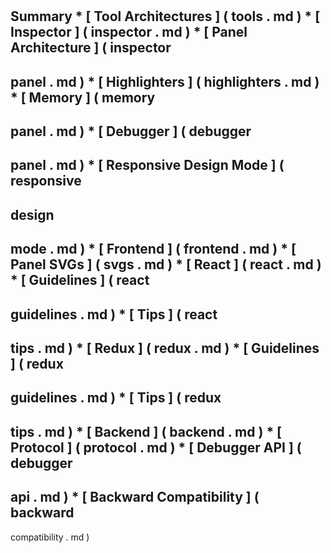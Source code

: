 #
Summary
*
[
Tool
Architectures
]
(
tools
.
md
)
*
[
Inspector
]
(
inspector
.
md
)
*
[
Panel
Architecture
]
(
inspector
-
panel
.
md
)
*
[
Highlighters
]
(
highlighters
.
md
)
*
[
Memory
]
(
memory
-
panel
.
md
)
*
[
Debugger
]
(
debugger
-
panel
.
md
)
*
[
Responsive
Design
Mode
]
(
responsive
-
design
-
mode
.
md
)
*
[
Frontend
]
(
frontend
.
md
)
*
[
Panel
SVGs
]
(
svgs
.
md
)
*
[
React
]
(
react
.
md
)
*
[
Guidelines
]
(
react
-
guidelines
.
md
)
*
[
Tips
]
(
react
-
tips
.
md
)
*
[
Redux
]
(
redux
.
md
)
*
[
Guidelines
]
(
redux
-
guidelines
.
md
)
*
[
Tips
]
(
redux
-
tips
.
md
)
*
[
Backend
]
(
backend
.
md
)
*
[
Protocol
]
(
protocol
.
md
)
*
[
Debugger
API
]
(
debugger
-
api
.
md
)
*
[
Backward
Compatibility
]
(
backward
-
compatibility
.
md
)
